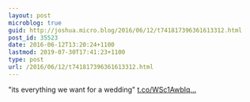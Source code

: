 ```yaml
---
layout: post
microblog: true
guid: http://joshua.micro.blog/2016/06/12/t741817396361613312.html
post_id: 35523
date: 2016-06-12T13:20:24+1100
lastmod: 2019-07-30T17:41:23+1100
type: post
url: /2016/06/12/t741817396361613312.html
---
```

"its everything we want for a wedding" [t.co/WSc1AwbIq...](https://t.co/WSc1AwbIqC)

